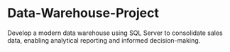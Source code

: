 # Data-Warehouse-Project
Develop a modern data warehouse using SQL Server to consolidate sales data, enabling analytical reporting and informed decision-making.
